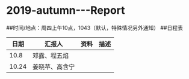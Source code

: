 # 2019-autumn---Report
##时间/地点：周四上午10点，1043（默认，特殊情况另外通知）
##日程表

日期|汇报人|资料|描述
---- | ----- | ------ | ------ 
10.8|邓露、程五焰|      |
10.24|姜晓苹、高含宁|    |

